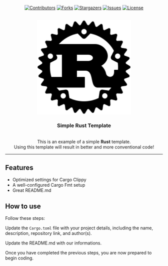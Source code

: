 <a id="readme-top"></a>
<div align="center">

[![Contributors][contributors-shield]][contributors-url]
[![Forks][forks-shield]][forks-url]
[![Stargazers][stars-shield]][stars-url]
[![Issues][issues-shield]][issues-url]
[![License][license-shield]][license-url]

</div>

<!-- PROJECT LOGO -->
<br />
<div align="center">
  <img src="logo.svg" alt="Logo" width="300"></p>
  <h3 align="center">Simple Rust Template</h3>
  <p align="center">
    <br />
    This is an example of a simple <b>Rust</b> template. 
    <br/> 
    Using this template will result in better and more conventional code!
  </p>
</div>

---

## Features

- Optimized settings for Cargo Clippy
- A well-configured Cargo Fmt setup
- Great README.md

## How to use

Follow these steps:

Update the `Cargo.toml` file with your project details, including the name, description, repository link, and author(s). 

Update the README.md with our informations.

Once you have completed the previous steps, you are now prepared to begin coding.


<!-- You have to change every link to the great repo -->

[contributors-shield]: https://img.shields.io/github/contributors/cocosol007/rust-template.svg?style=for-the-badge
[contributors-url]: https://github.com/cocosol007/rust-template/graphs/contributors
[forks-shield]: https://img.shields.io/github/forks/cocosol007/rust-template.svg?style=for-the-badge
[forks-url]: https://github.com/cocosol007/rust-template/network/members
[stars-shield]: https://img.shields.io/github/stars/cocosol007/rust-template.svg?style=for-the-badge
[stars-url]: https://github.com/cocosol007/rust-template/stargazers
[issues-shield]: https://img.shields.io/github/issues/cocosol007/rust-template.svg?style=for-the-badge
[issues-url]: https://github.com/cocosol007/rust-template/issues
[license-shield]: https://img.shields.io/github/license/cocosol007/rust-template.svg?style=for-the-badge
[license-url]: https://github.com/cocosol007/rust-template/blob/main/LICENSE
